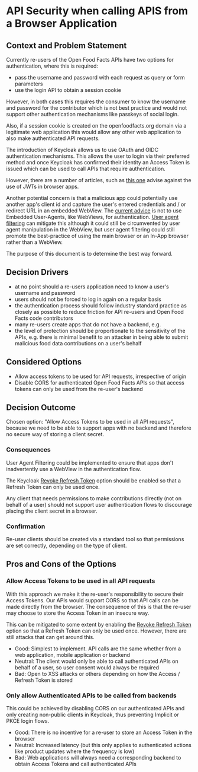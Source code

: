 # API Security when calling APIS from a Browser Application

## Context and Problem Statement

Currently re-users of the Open Food Facts APIs have two options for authentication, where this is required:

- pass the username and password with each request as query or form parameters
- use the login API to obtain a session cookie

However, in both cases this requires the consumer to know the username and password for the contributor which is not best practice and would not support other authentication mechanisms like passkeys of social login.

Also, if a session cookie is created on the openfoodfacts.org domain via a legitimate web application this would allow any other web application to also make authenticated API requests.

The introduction of Keycloak allows us to use OAuth and OIDC authentication mechanisms. This allows the user to login via their preferred method and once Keycloak has confirmed their identity an Access Token is issued which can be used to call APIs that require authentication.

However, there are a number of articles, such as [this one](https://ianlondon.github.io/posts/dont-use-jwts-for-sessions/) advise against the use of JWTs in browser apps.

Another potential concern is that a malicious app could potentially use another app's client id and capture the user's entered credentials and / or redirect URL in an embedded WebView. The [current advice](https://datatracker.ietf.org/doc/html/rfc8252#section-8.12) is not to use Embedded User-Agents, like WebViews, for authentication. [User agent filtering](https://blog.please-open.it/posts/user-agent-filter-authenticator/) can mitigate this although it could still be circumvented by user agent manipulation in the WebView, but user agent filtering could still promote the best-practice of using the main browser or an In-App browser rather than a WebView.

The purpose of this document is to determine the best way forward.

## Decision Drivers

* at no point should a re-users application need to know a user's username and password
* users should not be forced to log in again on a regular basis
* the authentication process should follow industry standard practice as closely as possible to reduce friction for API re-users and Open Food Facts code contributors
* many re-users create apps that do not have a backend, e.g. 
* the level of protection should be proportionate to the sensitivity of the APIs, e.g. there is minimal benefit to an attacker in being able to submit malicious food data contributions on a user's behalf

## Considered Options

* Allow access tokens to be used for API requests, irrespective of origin
* Disable CORS for authenticated Open Food Facts APIs so that access tokens can only be used from the re-user's backend

## Decision Outcome

Chosen option: "Allow Access Tokens to be used in all API requests", because we need to be able to support apps with no backend and therefore no secure way of storing a client secret.

### Consequences

User Agent Filtering could be implemented to ensure that apps don't inadvertently use a WebView in the authentication flow.

The Keycloak [Revoke Refresh Token](https://www.keycloak.org/docs/latest/server_admin/index.html#_offline-access) option should be enabled so that a Refresh Token can only be used once.

Any client that needs permissions to make contributions directly (not on behalf of a user) should not support user authentication flows to discourage placing the client secret in a browser.

### Confirmation

Re-user clients should be created via a standard tool so that permissions are set correctly, depending on the type of client.

## Pros and Cons of the Options

### Allow Access Tokens to be used in all API requests

With this approach we make it the re-user's responsibility to secure their Access Tokens. Our APIs would support CORS so that API calls can be made directly from the browser. The consequence of this is that the re-user may choose to store the Access Token in an insecure way.

This can be mitigated to some extent by enabling the [Revoke Refresh Token](https://www.keycloak.org/docs/latest/server_admin/index.html#_offline-access) option so that a Refresh Token can only be used once. However, there are still attacks that can get around this.

* Good: Simplest to implement. API calls are the same whether from a web application, mobile application or backend
* Neutral: The client would only be able to call authenticated APIs on behalf of a user, so user consent would always be required
* Bad: Open to XSS attacks or others depending on how the Access / Refresh Token is stored

### Only allow Authenticated APIs to be called from backends

This could be achieved by disabling CORS on our authenticated APIs and only creating non-public clients in Keycloak, thus preventing Implicit or PKCE login flows.

* Good: There is no incentive for a re-user to store an Access Token in the browser
* Neutral: Increased latency (but this only applies to authenticated actions like product updates where the frequency is low)
* Bad: Web applications will always need a corresponding backend to obtain Access Tokens and call authenticated APIs
